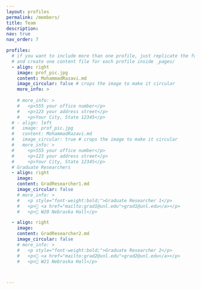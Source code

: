 ```yaml
---
layout: profiles
permalink: /members/
title: Team
description: 
nav: true
nav_order: 7

profiles:
  # if you want to include more than one profile, just replicate the following block
  # and create one content file for each profile inside _pages/
  - align: right
    image: prof_pic.jpg
    content: MohammadRazavi.md
    image_circular: false # crops the image to make it circular
    more_info: >
    
    # more_info: >
    #   <p>555 your office number</p>
    #   <p>123 your address street</p>
    #   <p>Your City, State 12345</p>
  # - align: left
  #   image: prof_pic.jpg
  #   content: MohammadRazavi.md
  #   image_circular: true # crops the image to make it circular
  #   more_info: >
  #     <p>555 your office number</p>
  #     <p>123 your address street</p>
  #     <p>Your City, State 12345</p>
  # Graduate Researchers
  - align: right
    image: 
    content: GradResearcher1.md
    image_circular: false
    # more_info: >
    #   <p style="font-weight:bold;">Graduate Researcher 1</p>
    #   <p>📧 <a href="mailto:grad1@unl.edu">grad1@unl.edu</a></p>
    #   <p>📍 W20 Nebraska Hall</p>

  - align: right
    image: 
    content: GradResearcher2.md
    image_circular: false
    # more_info: >
    #   <p style="font-weight:bold;">Graduate Researcher 2</p>
    #   <p>📧 <a href="mailto:grad2@unl.edu">grad2@unl.edu</a></p>
    #   <p>📍 W21 Nebraska Hall</p>



---
```

<!-- ---
layout: profiles
permalink: /members/
title: Team
description: 
nav: true
nav_order: 7

profiles:
  # Faculty Profile
  - align: center
    image: prof_pic.jpg
    content: MohammadRazavi.md
    image_circular: true
    more_info: >
      <p style="text-align:center; font-weight:bold;">Dr. Mohammad Razavi</p>
      <p style="text-align:center;">📧 <a href="mailto:mrazavi2@unl.edu">mrazavi2@unl.edu</a></p>
      <p style="text-align:center;">📍 W17 Nebraska Hall</p>
--- -->